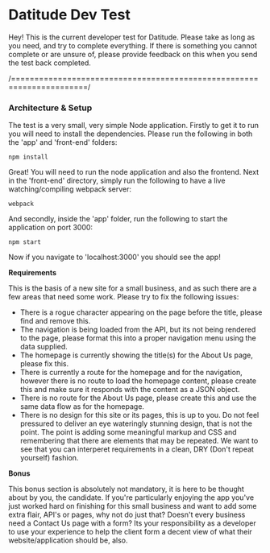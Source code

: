 # Datitude Dev Test #

Hey! This is the current developer test for Datitude. Please take as long as you need, and try to complete everything. If there is something you cannot complete or are unsure of, please provide feedback on this when you send the test back completed.

/======================================================================/

### Architecture & Setup ###

The test is a very small, very simple Node application. Firstly to get it to run you will need to install the dependencies. Please run the following in both the 'app' and 'front-end' folders:

```
npm install
```

Great! You will need to run the node application and also the frontend. Next in the 'front-end' directory, simply run the following to have a live watching/compiling webpack server:

```
webpack
```

And secondly, inside the 'app' folder, run the following to start the application on port 3000:

```
npm start
```

Now if you navigate to 'localhost:3000' you should see the app!

**Requirements**

This is the basis of a new site for a small business, and as such there are a few areas that need some work. Please try to fix the following issues:

- There is a rogue character appearing on the page before the title, please find and remove this.
- The navigation is being loaded from the API, but its not being rendered to the page, please format this into a proper navigation menu using the data supplied.
- The homepage is currently showing the title(s) for the About Us page, please fix this.
- There is currently a route for the homepage and for the navigation, however there is no route to load the homepage content, please create this and make sure it responds with the content as a JSON object.
- There is no route for the About Us page, please create this and use the same data flow as for the homepage.
- There is no design for this site or its pages, this is up to you. Do not feel pressured to deliver an eye wateringly stunning design, that is not the point. The point is adding some meaningful markup and CSS and remembering that there are elements that may be repeated. We want to see that you can interperet requirements in a clean, DRY (Don't repeat yourself) fashion.

**Bonus**

This bonus section is absolutely not mandatory, it is here to be thought about by you, the candidate. If you're particularly enjoying the app you've just worked hard on finishing for this small business and want to add some extra flair, API's or pages, why not do just that? Doesn't every business need a Contact Us page with a form? Its your responsibility as a developer to use your experience to help the client form a decent view of what their website/application should be, also.